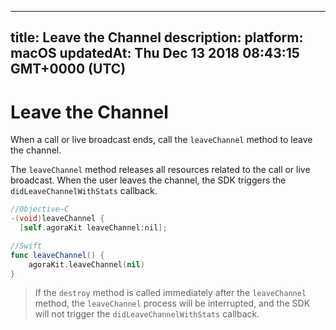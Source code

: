 
---
title: Leave the Channel
description: 
platform: macOS
updatedAt: Thu Dec 13 2018 08:43:15 GMT+0000 (UTC)
---
# Leave the Channel
When a call or live broadcast ends, call the `leaveChannel` method to leave the channel.

The `leaveChannel` method releases all resources related to the call or live broadcast. When the user leaves the channel, the SDK triggers the  `didLeaveChannelWithStats` callback.

```objective-c
//Objective-C
-(void)leaveChannel {
  [self.agoraKit leaveChannel:nil];
```

```swift
//Swift
func leaveChannel() {
    agoraKit.leaveChannel(nil)
}
```

> If the `destroy` method is called immediately after the `leaveChannel` method, the `leaveChannel` process will be interrupted, and the SDK will not trigger the  `didLeaveChannelWithStats` callback.

